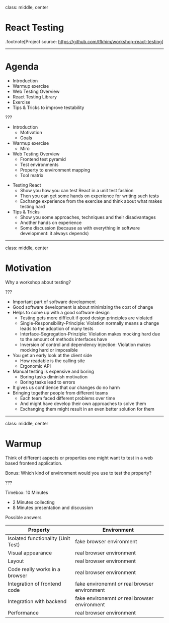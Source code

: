 
class: middle, center

# React Testing

.footnote[Project source: https://github.com/tfkhim/workshop-react-testing]

---

# Agenda

* Introduction
* Warmup exercise
* Web Testing Overview
* React Testing Library
* Exercise
* Tips & Tricks to improve testability

???

* Introduction
  * Motivation
  * Goals
* Warmup exercise
  * Miro
* Web Testing Overview
  * Frontend test pyramid
  * Test environments
  * Property to environment mapping
  * Tool matrix
- Testing React
  - Show you how you can test React in a unit test fashion
  - Then you can get some hands on experience for writing such tests
  - Exchange experience from the exercise and think about what makes testing hard
- Tips & Tricks
  - Show you some approaches, techniques and their disadvantages
  - Another hands on experience
  - Some discussion (because as with everything in software development: it always depends)

---

class: middle, center

# Motivation

Why a workshop about testing?

???

* Important part of software development
* Good software development is about minimizing the cost of change
* Helps to come up with a good software design
  * Testing gets more difficult if good design principles are violated
  * Single-Responsibility-Principle: Violation normally means a change leads
    to the adoption of many tests
  * Interface-Segregation-Prinziple: Violation makes mocking hard due to the
    amount of methods interfaces have
  * Inversion of control and dependency injection: Violation makes mocking
    hard or impossible
* You get an early look at the client side
  * How readable is the calling site
  * Ergonomic API
* Manual testing is expensive and boring
  * Boring tasks diminish motivation
  * Boring tasks lead to errors
* It gives us confidence that our changes do no harm
* Bringing together people from different teams
  * Each team faced different problems over time
  * And might have develop their own approaches to solve them
  * Exchanging them might result in an even better solution for them

---

class: middle, center

# Warmup

Think of different aspects or properties one might want to test in a web based
frontend application. 

Bonus: Which kind of environment would you use to test the property?

???

Timebox: 10 Minutes
* 2 Minutes collecting
* 8 Minutes presentation and discussion

Possible answers

| Property                                   | Environment                                    |
|--------------------------------------------|------------------------------------------------|
| Isolated functionality (Unit Test)         | fake browser environment                       |
| Visual appearance                          | real browser environment                       |
| Layout                                     | real browser environment                       |
| Code really works in a browser             | real browser environment                       |
| Integration of frontend code               | fake environemnt _or_ real browser environment |
| Integration with backend                   | fake environemnt _or_ real browser environment |
| Performance                                | real browser environment                       |
